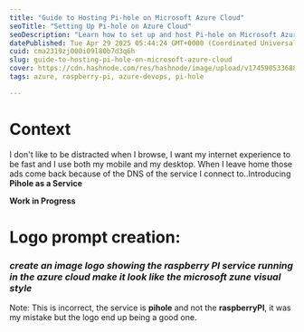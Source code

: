 ```yaml
---
title: "Guide to Hosting Pi-hole on Microsoft Azure Cloud"
seoTitle: "Setting Up Pi-hole on Azure Cloud"
seoDescription: "Learn how to set up and host Pi-hole on Microsoft Azure Cloud with this comprehensive step-by-step guide"
datePublished: Tue Apr 29 2025 05:44:24 GMT+0000 (Coordinated Universal Time)
cuid: cma2319zj000i09l80b7d3q6h
slug: guide-to-hosting-pi-hole-on-microsoft-azure-cloud
cover: https://cdn.hashnode.com/res/hashnode/image/upload/v1745905336881/76e447ac-bc52-4af6-9477-a5999b1b224e.jpeg
tags: azure, raspberry-pi, azure-devops, pi-hole

---
```


# Context

I don't like to be distracted when I browse, I want my internet experience to be fast and I use both my mobile and my desktop. When I leave home those ads come back because of the DNS of the service I connect to..Introducing **Pihole as a Service**

**Work in Progress**

# Logo prompt creation:

### *create an image logo showing the raspberry PI service running in the azure cloud make it look like the microsoft zune visual style*

Note: This is incorrect, the service is **pihole** and not the **raspberryPI**, it was my mistake but the logo end up being a good one.
